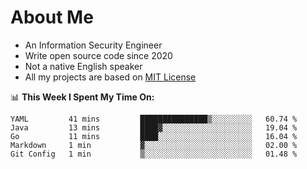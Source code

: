 # About Me

- An Information Security Engineer
- Write open source code since 2020
- Not a native English speaker
- All my projects are based on [MIT License](https://opensource.org/licenses/MIT)

📊 **This Week I Spent My Time On:**
<!--START_SECTION:waka-->
```text
YAML         41 mins         ███████████████▒░░░░░░░░░   60.74 % 
Java         13 mins         ████▓░░░░░░░░░░░░░░░░░░░░   19.04 % 
Go           11 mins         ████░░░░░░░░░░░░░░░░░░░░░   16.04 % 
Markdown     1 min           ▓░░░░░░░░░░░░░░░░░░░░░░░░   02.00 % 
Git Config   1 min           ▒░░░░░░░░░░░░░░░░░░░░░░░░   01.48 % 
```
<!--END_SECTION:waka-->

